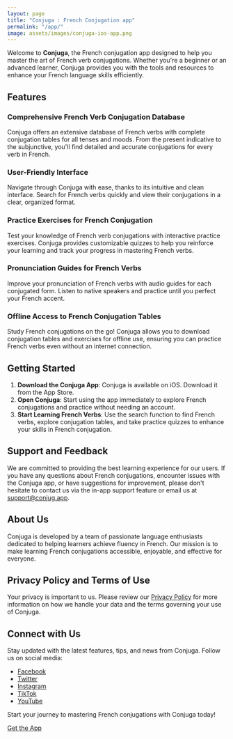 ```yaml
---
layout: page
title: "Conjuga : French Conjugation app"
permalink: "/app/"
image: assets/images/conjuga-ios-app.png
---
```


Welcome to **Conjuga**, the French conjugation app designed to help you master the art of French verb conjugations. Whether you're a beginner or an advanced learner, Conjuga provides you with the tools and resources to enhance your French language skills efficiently.

<!-- ![Welcome to Conjuga](assets/images/welcome.png) -->

## Features

### Comprehensive French Verb Conjugation Database
Conjuga offers an extensive database of French verbs with complete conjugation tables for all tenses and moods. From the present indicative to the subjunctive, you'll find detailed and accurate conjugations for every verb in French.

<!-- ![Comprehensive Conjugation Database](assets/images/database.png) -->

### User-Friendly Interface
Navigate through Conjuga with ease, thanks to its intuitive and clean interface. Search for French verbs quickly and view their conjugations in a clear, organized format.

<!-- ![User-Friendly Interface](assets/images/interface.png) -->

### Practice Exercises for French Conjugation
Test your knowledge of French verb conjugations with interactive practice exercises. Conjuga provides customizable quizzes to help you reinforce your learning and track your progress in mastering French verbs.

<!-- ![Practice Exercises](assets/images/practice.png) -->

### Pronunciation Guides for French Verbs
Improve your pronunciation of French verbs with audio guides for each conjugated form. Listen to native speakers and practice until you perfect your French accent.

<!-- ![Pronunciation Guides](assets/images/pronunciation.png) -->

### Offline Access to French Conjugation Tables
Study French conjugations on the go! Conjuga allows you to download conjugation tables and exercises for offline use, ensuring you can practice French verbs even without an internet connection.

## Getting Started

1. **Download the Conjuga App**: Conjuga is available on iOS. Download it from the App Store.
2. **Open Conjuga**: Start using the app immediately to explore French conjugations and practice without needing an account.
3. **Start Learning French Verbs**: Use the search function to find French verbs, explore conjugation tables, and take practice quizzes to enhance your skills in French conjugation.

## Support and Feedback

We are committed to providing the best learning experience for our users. If you have any questions about French conjugations, encounter issues with the Conjuga app, or have suggestions for improvement, please don't hesitate to contact us via the in-app support feature or email us at support@conjug.app.

## About Us

Conjuga is developed by a team of passionate language enthusiasts dedicated to helping learners achieve fluency in French. Our mission is to make learning French conjugations accessible, enjoyable, and effective for everyone.

## Privacy Policy and Terms of Use

Your privacy is important to us. Please review our [Privacy Policy](/privacy-policy/) for more information on how we handle your data and the terms governing your use of Conjuga.

## Connect with Us

Stay updated with the latest features, tips, and news from Conjuga. Follow us on social media:

- [Facebook]({{site.social.facebook}})
- [Twitter]({{site.social.twitter}})
- [Instagram]({{site.social.instagram}})
- [TikTok]({{site.social.tiktok}})
- [YouTube]({{site.social.youtube}})

Start your journey to mastering French conjugations with Conjuga today!

[Get the App](https://conjuga.app.link/VlkyCxUWOKb)